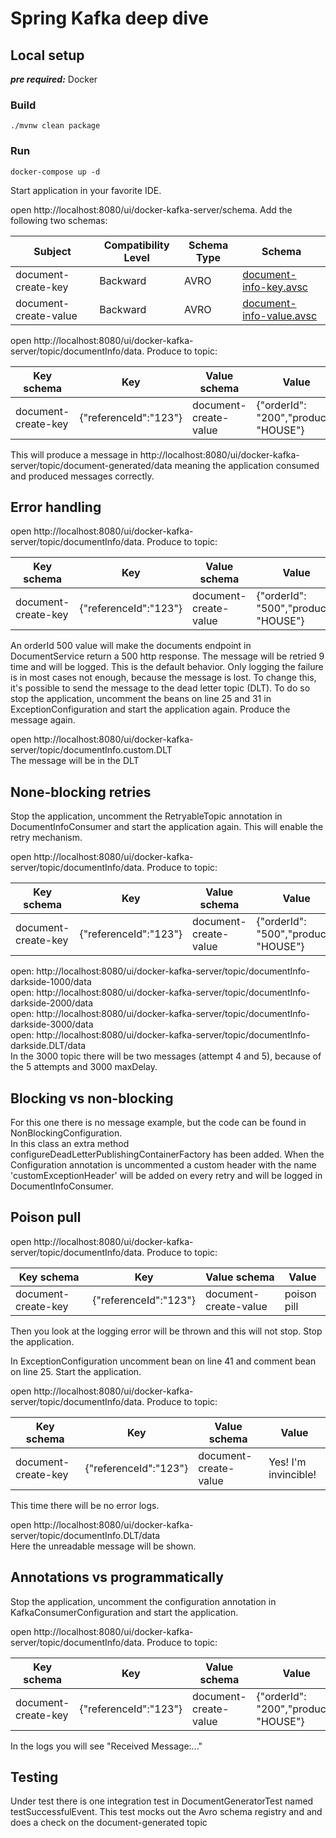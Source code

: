 # Spring Kafka deep dive

## Local setup

**_pre required:_** Docker

### Build
```
./mvnw clean package
```

### Run

```
docker-compose up -d
```

Start application in your favorite IDE.

open http://localhost:8080/ui/docker-kafka-server/schema. Add the following two schemas:

| Subject               | Compatibility Level | Schema Type | Schema                                                              |
|-----------------------|---------------------|-------------|---------------------------------------------------------------------|
| document-create-key   | Backward            | AVRO        | [document-info-key.avsc](avro-schemas%2Fdocument-info-key.avsc)     |
| document-create-value | Backward            | AVRO        | [document-info-value.avsc](avro-schemas%2Fdocument-info-value.avsc) |

open http://localhost:8080/ui/docker-kafka-server/topic/documentInfo/data. Produce to topic:

| Key schema          | Key                   | Value schema          | Value                                 |
|---------------------|-----------------------|-----------------------|---------------------------------------|
| document-create-key | {"referenceId":"123"} | document-create-value | {"orderId": "200","product": "HOUSE"} |

This will produce a message in http://localhost:8080/ui/docker-kafka-server/topic/document-generated/data meaning the application 
consumed and produced messages correctly.

## Error handling

open http://localhost:8080/ui/docker-kafka-server/topic/documentInfo/data. Produce to topic:

| Key schema          | Key                   | Value schema          | Value                                 |
|---------------------|-----------------------|-----------------------|---------------------------------------|
| document-create-key | {"referenceId":"123"} | document-create-value | {"orderId": "500","product": "HOUSE"} |

An orderId 500 value will make the documents endpoint in DocumentService return a 500 http response. 
The message will be retried 9 time and will be logged. This is the default behavior.
Only logging the failure is in most cases not enough, because the message is lost.
To change this, it's possible to send the message to the dead letter topic (DLT). 
To do so stop the application, uncomment the beans on line 25 and 31 in ExceptionConfiguration and start the application again. 
Produce the message again.

open http://localhost:8080/ui/docker-kafka-server/topic/documentInfo.custom.DLT<br>
The message will be in the DLT

## None-blocking retries

Stop the application, uncomment the RetryableTopic annotation in DocumentInfoConsumer and start the application again. 
This will enable the retry mechanism. 

open http://localhost:8080/ui/docker-kafka-server/topic/documentInfo/data. Produce to topic:

| Key schema          | Key                   | Value schema          | Value                                 |
|---------------------|-----------------------|-----------------------|---------------------------------------|
| document-create-key | {"referenceId":"123"} | document-create-value | {"orderId": "500","product": "HOUSE"} |

open: http://localhost:8080/ui/docker-kafka-server/topic/documentInfo-darkside-1000/data<br>
open: http://localhost:8080/ui/docker-kafka-server/topic/documentInfo-darkside-2000/data<br>
open: http://localhost:8080/ui/docker-kafka-server/topic/documentInfo-darkside-3000/data<br>
open: http://localhost:8080/ui/docker-kafka-server/topic/documentInfo-darkside.DLT/data<br>
In the 3000 topic there will be two messages (attempt 4 and 5), because of the 5 attempts and 3000 maxDelay.

## Blocking vs non-blocking

For this one there is no message example, but the code can be found in NonBlockingConfiguration.<br>
In this class an extra method configureDeadLetterPublishingContainerFactory has been added. When the Configuration annotation
is uncommented a custom header with the name 'customExceptionHeader' will be added on every retry and will be logged in DocumentInfoConsumer.

## Poison pull

open http://localhost:8080/ui/docker-kafka-server/topic/documentInfo/data. Produce to topic:

| Key schema          | Key                   | Value schema          | Value       |
|---------------------|-----------------------|-----------------------|-------------|
| document-create-key | {"referenceId":"123"} | document-create-value | poison pill |

Then you look at the logging error will be thrown and this will not stop. Stop the application.

In ExceptionConfiguration uncomment bean on line 41 and comment bean on line 25. Start the application.

open http://localhost:8080/ui/docker-kafka-server/topic/documentInfo/data. Produce to topic:

| Key schema          | Key                   | Value schema          | Value                |
|---------------------|-----------------------|-----------------------|----------------------|
| document-create-key | {"referenceId":"123"} | document-create-value | Yes! I'm invincible! |

This time there will be no error logs.

open http://localhost:8080/ui/docker-kafka-server/topic/documentInfo.DLT/data<br>
Here the unreadable message will be shown.

## Annotations vs programmatically 

Stop the application, uncomment the configuration annotation in KafkaConsumerConfiguration and start the application.

open http://localhost:8080/ui/docker-kafka-server/topic/documentInfo/data. Produce to topic:

| Key schema          | Key                   | Value schema          | Value                                 |
|---------------------|-----------------------|-----------------------|---------------------------------------|
| document-create-key | {"referenceId":"123"} | document-create-value | {"orderId": "200","product": "HOUSE"} |

In the logs you will see "Received Message:..." 

## Testing

Under test there is one integration test in DocumentGeneratorTest named testSuccessfulEvent. This test mocks out the 
Avro schema registry and and does a check on the document-generated topic



